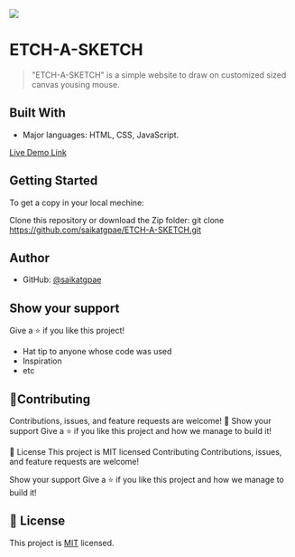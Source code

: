 
![](https://img.shields.io/badge/Microverse-blueviolet)

# ETCH-A-SKETCH

> "ETCH-A-SKETCH" is a simple website to draw on customized sized canvas yousing mouse.

## Built With

- Major languages: HTML, CSS, JavaScript.



[Live Demo Link]( https://saikatgpae.github.io/ETCH-A-SKETCH/)




## Getting Started


To get a copy in your local mechine:

Clone this repository or download the Zip folder:
git clone https://github.com/saikatgpae/ETCH-A-SKETCH.git



## Author


- GitHub: [@saikatgpae](https://github.com/saikatgpae)


## Show your support

Give a ⭐️ if you like this project!


- Hat tip to anyone whose code was used
- Inspiration
- etc
## 🤝Contributing
Contributions, issues, and feature requests are welcome!
🤝
Show your support
Give a ⭐️ if you like this project and how we manage to build it!

📝 License
This project is MIT licensed
Contributing
Contributions, issues, and feature requests are welcome!

Show your support
Give a ⭐️ if you like this project and how we manage to build it!



## 📝 License

This project is [MIT](./MIT.md) licensed.
